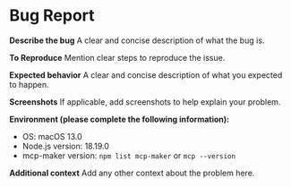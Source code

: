 # Bug Report

**Describe the bug**
A clear and concise description of what the bug is.

**To Reproduce**
Mention clear steps to reproduce the issue.

**Expected behavior**
A clear and concise description of what you expected to happen.

**Screenshots**
If applicable, add screenshots to help explain your problem.

**Environment (please complete the following information):**
- OS: macOS 13.0
- Node.js version: 18.19.0
- mcp-maker version: `npm list mcp-maker` or `mcp --version`

**Additional context**
Add any other context about the problem here.
